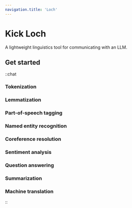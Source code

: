 ```yaml
---
navigation.title: 'Loch'
---
```


# Kick Loch

A lightweight linguistics tool for communicating with an LLM.

## Get started

::chat
### Tokenization
### Lemmatization
### Part-of-speech tagging
### Named entity recognition
### Coreference resolution
### Sentiment analysis
### Question answering
### Summarization
### Machine translation
::

